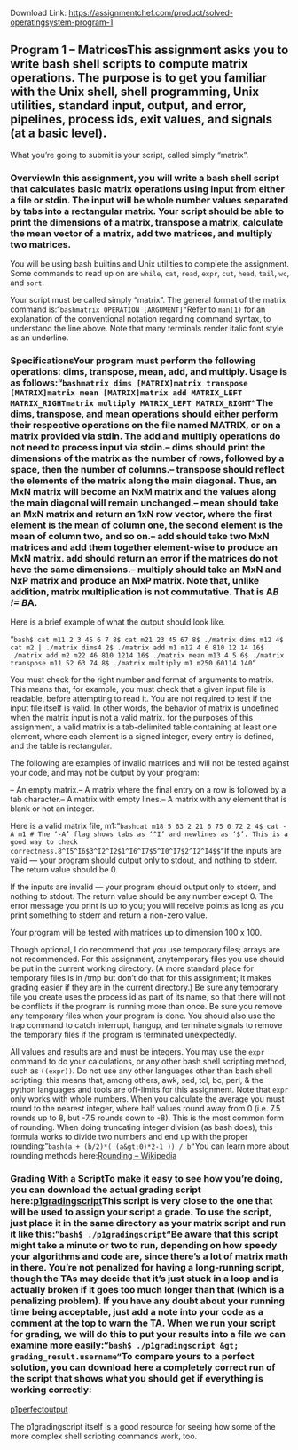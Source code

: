 Download Link: https://assignmentchef.com/product/solved-operatingsystem-program-1
<br>
## Program 1 – MatricesThis assignment asks you to write bash shell scripts to compute matrix operations. The purpose is to get you familiar with the Unix shell, shell programming, Unix utilities, standard input, output, and error, pipelines, process ids, exit values, and signals (at a basic level).

What you’re going to submit is your script, called simply “matrix”.

### OverviewIn this assignment, you will write a bash shell script that calculates basic matrix operations using input from either a file or stdin. The input will be whole number values separated by tabs into a rectangular matrix. Your script should be able to print the dimensions of a matrix, transpose a matrix, calculate the mean vector of a matrix, add two matrices, and multiply two matrices.

You will be using bash builtins and Unix utilities to complete the assignment. Some commands to read up on are `while`, `cat`, `read`, `expr`, `cut`, `head`, `tail`, `wc`, and `sort`.

Your script must be called simply “matrix”. The general format of the matrix command is:“`bashmatrix OPERATION [ARGUMENT]“`Refer to `man(1)` for an explanation of the conventional notation regarding command syntax, to understand the line above. Note that many terminals render italic font style as an underline.

### SpecificationsYour program must perform the following operations: dims, transpose, mean, add, and multiply. Usage is as follows:“`bashmatrix dims [MATRIX]matrix transpose [MATRIX]matrix mean [MATRIX]matrix add MATRIX_LEFT MATRIX_RIGHTmatrix multiply MATRIX_LEFT MATRIX_RIGHT“`The dims, transpose, and mean operations should either perform their respective operations on the file named MATRIX, or on a matrix provided via stdin. The add and multiply operations do not need to process input via stdin.– dims should print the dimensions of the matrix as the number of rows, followed by a space, then the number of columns.– transpose should reflect the elements of the matrix along the main diagonal. Thus, an MxN matrix will become an NxM matrix and the values along the main diagonal will remain unchanged.– mean should take an MxN matrix and return an 1xN row vector, where the first element is the mean of column one, the second element is the mean of column two, and so on.– add should take two MxN matrices and add them together element-wise to produce an MxN matrix. add should return an error if the matrices do not have the same dimensions.– multiply should take an MxN and NxP matrix and produce an MxP matrix. Note that, unlike addition, matrix multiplication is not commutative. That is A*B != B*A.

Here is a brief example of what the output should look like.

“`bash$ cat m11 2 3 45 6 7 8$ cat m21 23 45 67 8$ ./matrix dims m12 4$ cat m2 | ./matrix dims4 2$ ./matrix add m1 m12 4 6 810 12 14 16$ ./matrix add m2 m22 46 810 1214 16$ ./matrix mean m13 4 5 6$ ./matrix transpose m11 52 63 74 8$ ./matrix multiply m1 m250 60114 140“`

You must check for the right number and format of arguments to matrix. This means that, for example, you must check that a given input file is readable, before attempting to read it. You are not required to test if the input file itself is valid. In other words, the behavior of matrix is undefined when the matrix input is not a valid matrix. for the purposes of this assignment, a valid matrix is a tab-delimited table containing at least one element, where each element is a signed integer, every entry is defined, and the table is rectangular.

The following are examples of invalid matrices and will not be tested against your code, and may not be output by your program:

– An empty matrix.– A matrix where the final entry on a row is followed by a tab character.– A matrix with empty lines.– A matrix with any element that is blank or not an integer.

Here is a valid matrix file, m1:“`bashcat m18 5 63 2 21 6 75 0 72 2 4$ cat -A m1 # The ‘-A’ flag shows tabs as ‘^I’ and newlines as ‘$’. This is a good way to check correctness.8^I5^I6$3^I2^I2$1^I6^I7$5^I0^I7$2^I2^I4$$“`If the inputs are valid — your program should output only to stdout, and nothing to stderr. The return value should be 0.

If the inputs are invalid — your program should output only to stderr, and nothing to stdout. The return value should be any number except 0. The error message you print is up to you; you will receive points as long as you print something to stderr and return a non-zero value.

Your program will be tested with matrices up to dimension 100 x 100.

Though optional, I do recommend that you use temporary files; arrays are not recommended. For this assignment, anytemporary files you use should be put in the current working directory. (A more standard place for temporary files is in /tmp but don’t do that for this assignment; it makes grading easier if they are in the current directory.) Be sure any temporary file you create uses the process id as part of its name, so that there will not be conflicts if the program is running more than once. Be sure you remove any temporary files when your program is done. You should also use the trap command to catch interrupt, hangup, and terminate signals to remove the temporary files if the program is terminated unexpectedly.

All values and results are and must be integers. You may use the `expr` command to do your calculations, or any other bash shell scripting method, such as `((expr))`. Do not use any other languages other than bash shell scripting: this means that, among others, awk, sed, tcl, bc, perl, &amp; the python languages and tools are off-limits for this assignment. Note that `expr` only works with whole numbers. When you calculate the average you must round to the nearest integer, where half values round away from 0 (i.e. 7.5 rounds up to 8, but -7.5 rounds down to -8). This is the most common form of rounding. When doing truncating integer division (as bash does), this formula works to divide two numbers and end up with the proper rounding:“`bash(a + (b/2)*( (a&gt;0)*2-1 )) / b“`You can learn more about rounding methods here:[Rounding – Wikipedia](https://en.wikipedia.org/wiki/Rounding#Round_half_away_from_zero)

### Grading With a ScriptTo make it easy to see how you’re doing, you can download the actual grading script here:[p1gradingscript](./p1gradingscript)This script is very close to the one that will be used to assign your script a grade. To use the script, just place it in the same directory as your matrix script and run it like this:“`bash$ ./p1gradingscript“`Be aware that this script might take a minute or two to run, depending on how speedy your algorithms and code are, since there’s a lot of matrix math in there. You’re not penalized for having a long-running script, though the TAs may decide that it’s just stuck in a loop and is actually broken if it goes too much longer than that (which is a penalizing problem). If you have any doubt about your running time being acceptable, just add a note into your code as a comment at the top to warn the TA. When we run your script for grading, we will do this to put your results into a file we can examine more easily:“`bash$ ./p1gradingscript &gt; grading_result.username“`To compare yours to a perfect solution, you can download here a completely correct run of the script that shows what you should get if everything is working correctly:

[p1perfectoutput](https://github.com/IvanHalim/operating-systems/blob/master/1.%20BASH%20Script/p1perfectoutput)

The p1gradingscript itself is a good resource for seeing how some of the more complex shell scripting commands work, too.